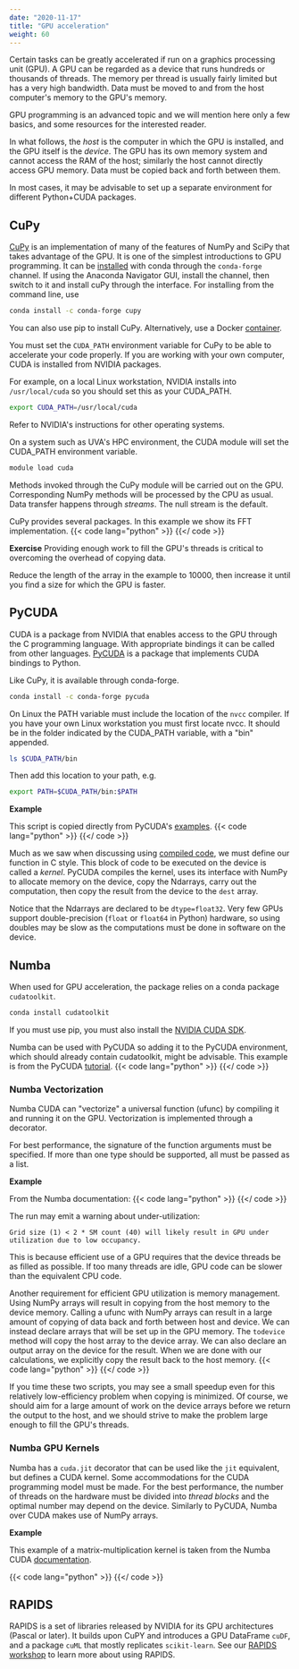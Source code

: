 ```yaml
---
date: "2020-11-17"
title: "GPU acceleration"
weight: 60
---
```


Certain tasks can be greatly accelerated if run on a graphics processing unit (GPU).  A GPU can be regarded as a device that runs hundreds or thousands of threads.  The memory per thread is usually fairly limited but has a very high bandwidth.  Data must be moved to and from the host computer's memory to the GPU's memory.

GPU programming is an advanced topic and we will mention here only a few basics, and some resources for the interested reader.

In what follows, the _host_ is the computer in which the GPU is installed, and the GPU itself is the _device_.  The GPU has its own memory system and cannot access the RAM of the host; similarly the host cannot directly access GPU memory. Data must be copied back and forth between them.

In most cases, it may be advisable to set up a separate environment for different Python+CUDA packages.

## CuPy

[CuPy](https://cupy.dev/) is an implementation of many of the features of NumPy and SciPy that takes advantage of the GPU.  It is one of the simplest introductions to GPU programming.
It can be [installed](https://docs.cupy.dev/en/stable/install.html) with conda through the `conda-forge` channel.
If using the Anaconda Navigator GUI, install the channel, then switch to it and install cuPy through the interface.  For installing from the command line, use
```bash
conda install -c conda-forge cupy
```
You can also use pip to install CuPy.
Alternatively, use a Docker [container](https://hub.docker.com/r/cupy/cupy/).

You must set the `CUDA_PATH` environment variable for CuPy to be able to accelerate your code properly. If you are working with your own computer, CUDA is installed from NVIDIA packages. 

For example, on a local Linux workstation, NVIDIA installs into `/usr/local/cuda` so you should set this as your CUDA_PATH.
```bash
export CUDA_PATH=/usr/local/cuda
```
Refer to NVIDIA's instructions for other operating systems.

On a system such as UVA's HPC environment, the CUDA module will set the CUDA_PATH environment variable.
```bash
module load cuda
```

Methods invoked through the CuPy module will be carried out on the GPU.  Corresponding NumPy methods will be processed by the CPU as usual.  Data transfer happens through _streams_.  The null stream is the default.

CuPy provides several packages.  In this example we show its FFT implementation.
{{< code lang="python" >}}
    [](/content/courses/python-high-performance/code/cupy_example.py)
{{</ code >}}

**Exercise**
Providing enough work to fill the GPU's threads is critical to overcoming the overhead of copying data.  

Reduce the length of the array in the example to 10000, then increase it until you find a size for which the GPU is faster.

## PyCUDA

CUDA is a package from NVIDIA that enables access to the GPU through the C programming language.  With appropriate bindings it can be called from other languages.  [PyCUDA](https://documen.tician.de/pycuda/) is a package that implements CUDA bindings to Python.

Like CuPy, it is available through conda-forge.
```bash
conda install -c conda-forge pycuda
```

On Linux the PATH variable must include the location of the `nvcc` compiler. If you have your own Linux workstation you must first locate nvcc. It should be in the folder indicated by the CUDA_PATH variable, with a "bin" appended.
```bash
ls $CUDA_PATH/bin
```
Then add this location to your path, e.g.
```bash
export PATH=$CUDA_PATH/bin:$PATH
```

**Example**

This script is copied directly from PyCUDA's [examples](https://github.com/berlinguyinca/pycuda/tree/master/examples).
{{< code lang="python" >}}
    [](/content/courses/python-high-performance/code/pycuda_example.py)
{{</ code >}}

Much as we saw when discussing using [compiled code](compiled_code), we must define our function in C style.  This block of code to be executed on the device is called a _kernel_.  PyCUDA compiles the kernel, uses its interface with NumPy to allocate memory on the device, copy the Ndarrays, carry out the computation, then copy the result from the device to the `dest` array.

Notice that the Ndarrays are declared to be `dtype=float32`.  Very few GPUs support double-precision (`float` or `float64` in Python) hardware, so using doubles may be slow as the computations must be done in software on the device.

## Numba

When used for GPU acceleration, the package relies on a conda package `cudatoolkit`.
```bash
conda install cudatoolkit
```
If you must use pip, you must also install the [NVIDIA CUDA SDK](https://numba.readthedocs.io/en/stable/user/installing.html).

Numba can be used with PyCUDA so adding it to the PyCUDA environment, which should already contain cudatoolkit, might be advisable. This example is from the PyCUDA [tutorial](https://github.com/berlinguyinca/pycuda/blob/master/doc/source/tutorial.rst).
{{< code lang="python" >}}
    [](/content/courses/python-high-performance/code/pycuda_numba.py)
{{</ code >}}

### Numba Vectorization

Numba CUDA can "vectorize" a universal function (ufunc) by compiling it and running it on the GPU.  Vectorization is implemented through a decorator.

For best performance, the signature of the function arguments must be specified.  If more than one type should be supported, all must be passed as a list.

**Example**

From the Numba documentation:
{{< code lang="python" >}}
    [](/content/courses/python-high-performance/code/numba_vectorize.py)
{{</ code >}}

The run may emit a warning about under-utilization:
```no-highlight
Grid size (1) < 2 * SM count (40) will likely result in GPU under utilization due to low occupancy.
```
This is because efficient use of a GPU requires that the device threads be as filled as possible.  If too many threads are idle, GPU code can be slower than the equivalent CPU code.

Another requirement for efficient GPU utilization is memory management.  Using NumPy arrays will result in copying from the host memory to the device memory.
Calling a ufunc with NumPy arrays can result in a large amount of copying of data back and forth between host and device.
We can instead declare arrays that will be set up in the GPU memory.  The `todevice` method will copy the host array to the device array.  We can also declare an output array on the device for the result.  When we are done with our calculations, we explicitly copy the result back to the host memory.
{{< code lang="python" >}}
    [](/content/courses/python-high-performance/code/numba_vectorize_todevice.py)
{{</ code >}}

If you time these two scripts, you may see a small speedup even for this relatively low-efficiency problem when copying is minimized.  Of course, we should aim for a large amount of work on the device arrays before we return the output to the host, and we should strive to make the problem large enough to fill the GPU's threads.

### Numba GPU Kernels

Numba has a `cuda.jit` decorator that can be used like the `jit` equivalent, but defines a CUDA kernel. Some accommodations for the CUDA programming model must be made.  For the best performance, the number of threads on the hardware must be divided into _thread blocks_ and the optimal number may depend on the device. Similarly to PyCUDA, Numba over CUDA makes use of NumPy arrays.

**Example**

This example of a matrix-multiplication kernel is taken from the Numba CUDA [documentation](https://numba.readthedocs.io/en/stable/cuda/).

{{< code lang="python" >}}
    [](/content/courses/python-high-performance/code/numba_cuda_example.py)
{{</ code >}}

## RAPIDS

RAPIDS is a set of libraries released by NVIDIA for its GPU architectures (Pascal or later).  It builds upon CuPY and introduces a GPU DataFrame `cuDF`, and a package `cuML` that mostly replicates `scikit-learn`.
See our [RAPIDS workshop](/content/tutorials/rapids) to learn more about using RAPIDS.
